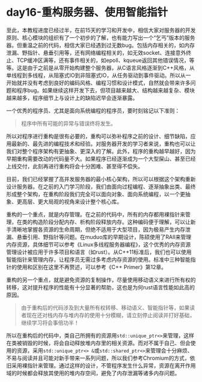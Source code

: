 # day16-重构服务器、使用智能指针

至此，本教程进度已经过半，在前15天的学习和开发中，相信大家对服务器的开发原则、核心模块的组织有了一个初步的了解，也有能力写出一个“乞丐”版本的服务器。但重温之前的代码，相信大家已经遇到过无数bug。包括内存相关的，如内存泄漏、野指针、悬垂引用等，还有网络编程相关的，如无效socket、连接意外终止、TCP缓冲区满等，还有事件相关的，如epoll、kqueue返回其他错误情况，等等。这是由于之前是从零开始构建整个服务器，从C语言风格逐渐到C++风格，从单线程到多线程，从阻塞式IO到非阻塞式IO，从任务驱动到事件驱动。所以从一开始就并没有考虑到良好的编码风格、编程习惯和设计模式，自然就会带来许多问题和程序bug。如果继续这样开发下去，但项目越来越大、结构越来越复杂、模块越来越多，程序细节上与设计上的缺陷迟早会逐渐暴露。

一个优秀的程序员、尤其是面向系统编程的程序员，要时刻铭记以下准则：

> 程序中所有可能的异常与错误终将发生。

所以对程序进行重构是很有必要的，重构可以弥补程序之前的设计、细节缺陷，应用最新的、最先进的编程技术和经验。对服务器开发的学习者来说，重构也可以让我们对整个程序架构有更抽象、更深入的了解。此外，程序的重构越早越好，因为早期重构需要改动的代码量不大。如果程序已经逐渐成为一个大型屎山、甚至已经上线交付，此刻再进行重构将会十分困难、甚至得不偿失。

目前，我们已经掌握了高并发服务器的最小核心架构，所以可以根据这个架构重新设计服务器。在之前的入门学习阶段，我们由面向过程编程、逐渐抽象出类、最终形成整个架构，在重构阶段我们完全可以面向对象、面向系统编程，以一个更抽象、更高层、更大局观的视角来设计整个核心库。

重构的一个重点，就是内存管理。在之前的代码中，所有的内存都用裸指针来管理，在类的构造阶段分配内存、析构阶段释放内存。这种编码便于理解，可以让新手清晰地掌握各资源的生命周期，但绝不适用于大型项目，因为极易产生内存泄漏、悬垂引用、野指针等问题。在muduo库的早期设计，陈硕使用了RAII来管理内存资源，具体细节可以参考《Linux多线程服务器编程》，这个优秀的内存资源管理设计被应用于许多项目和语言（如rust）。从C++11标准后，我们也可以使用智能指针来管理内存，让程序员无需过多考虑内存资源的使用。标准中三种智能指针的使用和区别在这里不再赘述，可以参考《C++ Primer》第12章。

重构的另一个重点，就是避免资源的复制操作，尽量使用移动语义来进行所有权的转移，这对提升程序的性能有十分显著的帮助，这也是为何rust语言性能如此高的原因。

> 由于重构后的代码涉及到大量所有权转移、移动语义、智能指针等，如果读者现在还对栈内存与堆内存的使用十分模糊，请立刻停止阅读并打好基础，继续学习将会事倍功半！

所以在重构后的代码中，类自己所拥有的资源用`std::unique_ptr<>`来管理，这样在类被销毁的时候，将会自动释放堆内存里的相关资源。而对不属于自己、但会使用的资源，采用`std::unique_ptr<> &`或`std::shared_ptr<>`来管理会十分麻烦、不易与阅读并且可能对新手带来一系列问题，所以我们参考Chromium的方式，依旧采用裸指针来管理。通过这样的设计，不管程序发生什么异常，资源在离开作用域的时候都会释放其使用的堆内存空间，避免了内存泄漏等诸多内存问题。

